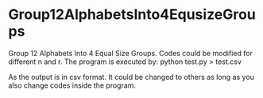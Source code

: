 # Group12AlphabetsInto4EqusizeGroups
Group 12 Alphabets Into 4 Equal Size Groups. Codes could be modified for different n and r.
The program is executed by:
python test.py > test.csv

As the output is in csv format. It could be changed to others as long as you also change codes inside the program.
